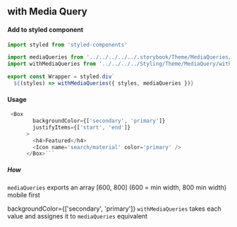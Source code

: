 ## with Media Query

#### Add to styled component

```js
import styled from 'styled-components'

import mediaQueries from '../../../../../.storybook/Theme/MediaQueries/mediaQueries'
import withMediaQueries from '../../../../Styling/Theme/MediaQuery/withMediaQueries.index'

export const Wrapper = styled.div`
  ${(styles) => withMediaQueries({ styles, mediaQueries })}
```

#### Usage

````js
 <Box
        backgroundColor={['secondary', 'primary']}
        justifyItems={['start', 'end']}
      >
        <h4>Featured</h4>
        <Icon name='search/material' color='primary' />
      </Box>```
````

##### How

`mediaQueries` exports an array [600, 800] (600 = min width, 800 min width) mobile first

backgroundColor={['secondary', 'primary']} `withMediaQueries` takes each value and assignes it to `mediaQueries` equivalent

